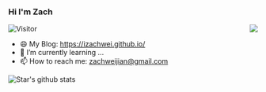 ### Hi I'm Zach
![Visitor](https://visitor-badge.glitch.me/badge?page_id=izachwei.izachwei)
<img align=right src='https://github.githubassets.com/images/mona-whisper.gif'/>
- 😄 My Blog: https://izachwei.github.io/
- 🌱 I’m currently learning ...
- 📫 How to reach me: [zachweijian@gmail.com](zachweijian@gmail.com)


![Star's github stats](https://github-readme-stats.vercel.app/api?username=izachwei&show_icons=true)
<!--
**izachwei/izachwei** is a ✨ _special_ ✨ repository because its `README.md` (this file) appears on your GitHub profile.

Here are some ideas to get you started:

- 🔭 I’m currently working on ...
- 🌱 I’m currently learning ...
- 👯 I’m looking to collaborate on ...
- 🤔 I’m looking for help with ...
- 💬 Ask me about ...
- 📫 How to reach me: ...
- 😄 Pronouns: ...
- ⚡ Fun fact: ...
-->
